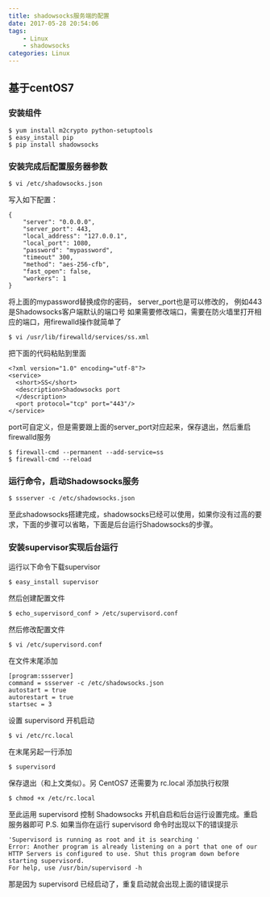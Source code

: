 ```yaml
---
title: shadowsocks服务端的配置
date: 2017-05-28 20:54:06
tags:
	- Linux
	- shadowsocks
categories: Linux
---
```


## 基于centOS7

### 安装组件
```
$ yum install m2crypto python-setuptools
$ easy_install pip
$ pip install shadowsocks
```
<!-- more -->
### 安装完成后配置服务器参数
```
$ vi /etc/shadowsocks.json
```
写入如下配置：
```
{
	"server": "0.0.0.0",
	"server_port": 443,
	"local_address": "127.0.0.1",
	"local_port": 1080,
	"password": "mypassword",
	"timeout" 300,
	"method": "aes-256-cfb",
	"fast_open": false,
	"workers": 1
}
```
将上面的mypassword替换成你的密码， server_port也是可以修改的， 例如443是Shadowsocks客户端默认的端口号
如果需要修改端口，需要在防火墙里打开相应的端口，用firewalld操作就简单了
```
$ vi /usr/lib/firewalld/services/ss.xml
```
把下面的代码粘贴到里面
```
<?xml version="1.0" encoding="utf-8"?>
<service>
  <short>SS</short>
  <description>Shadowsocks port
  </description>
  <port protocol="tcp" port="443"/>
</service>
```
port可自定义，但是需要跟上面的server_port对应起来，保存退出，然后重启firewalld服务
```
$ firewall-cmd --permanent --add-service=ss
$ firewall-cmd --reload
```
### 运行命令，启动Shadowsocks服务
```
$ ssserver -c /etc/shadowsocks.json
```
至此shadowsocks搭建完成，shadowsocks已经可以使用，如果你没有过高的要求，下面的步骤可以省略，下面是后台运行Shadowsocks的步骤。

### 安装supervisor实现后台运行
运行以下命令下载supervisor
```
$ easy_install supervisor
```
然后创建配置文件
```
$ echo_supervisord_conf > /etc/supervisord.conf
```
然后修改配置文件
```
$ vi /etc/supervisord.conf
```
在文件末尾添加
```
[program:ssserver]
command = ssserver -c /etc/shadowsocks.json
autostart = true
autorestart = true
startsec = 3
```
设置 supervisord 开机启动
```
$ vi /etc/rc.local
```
在末尾另起一行添加
```
$ supervisord
```
保存退出（和上文类似）。另 CentOS7 还需要为 rc.local 添加执行权限
```
$ chmod +x /etc/rc.local
```
至此运用 supervisord 控制 Shadowsocks 开机自启和后台运行设置完成。重启服务器即可
P.S. 如果当你在运行 supervisord 命令时出现以下的错误提示
```
'Supervisord is running as root and it is searching '
Error: Another program is already listening on a port that one of our HTTP Servers is configured to use. Shut this program down before starting supervisord.
For help, use /usr/bin/supervisord -h
```
那是因为 supervisord 已经启动了，重复启动就会出现上面的错误提示
